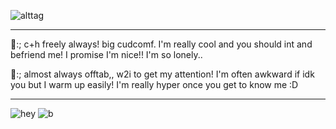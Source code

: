 ![alttag](https://i.postimg.cc/m27dPtGB/IMG-0573.gif) 
_________
🍓:; c+h freely always! big cudcomf. I'm really cool and you should int and befriend me! I promise I'm nice!! I'm so lonely.. 

🪻:; almost always offtab,, w2i to get my attention! I'm often awkward if idk you but I warm up easily! I'm really hyper once you get to know me :D
________
![hey](https://watermelon.crd.co/assets/images/gallery21/982517e1.gif?v=bc28efca) ![b](https://camo.githubusercontent.com/1a80d0c11fdb68e9c1d5a09a3bc3107357218e09ac24275f8697a3e8b5362b55/68747470733a2f2f66696c65732e636174626f782e6d6f652f7034636236702e676966) 
